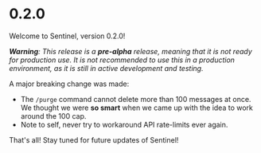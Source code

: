 # 0.2.0

Welcome to Sentinel, version 0.2.0!

_**Warning**: This release is a **pre-alpha** release, meaning that it is not ready for production use. It is not recommended to use this in a production environment, as it is still in active development and testing._

A major breaking change was made:

-   The `/purge` command cannot delete more than 100 messages at once. We thought we were **so smart** when we came up with the idea to work around the 100 cap.
-   Note to self, never try to workaround API rate-limits ever again.

That's all! Stay tuned for future updates of Sentinel!

